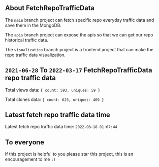 ## About FetchRepoTrafficData

The `main` branch project can fetch specific repo everyday traffic data and save them in the MongoDB.

The `apis` branch project can expose the apis so that we can get our repo historical traffic data.

The `visualization` branch project is a frontend project that can make the repo traffic data visualization.

## `2021-06-28` To `2022-03-17` FetchRepoTrafficData repo traffic data

Total views data: `{ count: 593, uniques: 59 }`

Total clones data: `{ count: 625, uniques: 469 }`

## Latest fetch repo traffic data time

Latest fetch repo traffic data time: `2022-03-18 01:07:44`

## To everyone

If this project is helpful to you please star this project, this is an encouragement to me `:)`



